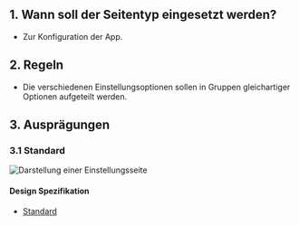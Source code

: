 ## 1. Wann soll der Seitentyp eingesetzt werden?
*   Zur Konfiguration der App.

## 2. Regeln
*   Die verschiedenen Einstellungsoptionen sollen in Gruppen gleichartiger Optionen aufgeteilt werden.

## 3. Ausprägungen
### 3.1 Standard
![Darstellung einer Einstellungsseite](https://raw.githubusercontent.com/sbb-design-systems/design-system-mobile-documentation/master/documentation/page-types/settings/images/MS04.png 'class: image')

#### Design Spezifikation
*   [Standard](https://sbb.invisionapp.com/d/main#/console/14051805/323023911/inspect)